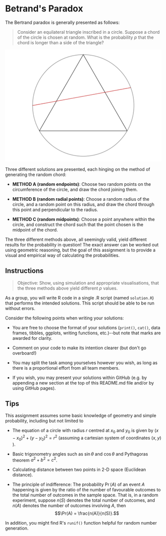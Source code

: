 # Betrand's Paradox

The Bertrand paradox is generally presented as follows:

> Consider an equilateral triangle inscribed in a circle.
> Suppose a chord of the circle is chosen at random.
> What is the probability $p$ that the chord is longer than a side of the triangle?

![](plot.png)

Three different solutions are presented, each hinging on the method of generating the random chord:

- **METHOD A (random endpoints)**: Choose two random points on the circumference of the circle, and draw the chord joining them.

- **METHOD B (random radial points)**: Choose a random radius of the circle, and a random point on this radius, and draw the chord through this point and perpendicular to the radius.

- **METHOD C (random midpoints)**: Choose a point anywhere within the circle, and construct the chord such that the point chosen is the midpoint of the chord.

The three different methods above, all seemingly valid, yield different results for the probability in question! The exact answer can be worked out using geometric reasoning, but the goal of this assignment is to provide a visual and empirical way of calculating the probabilities.

## Instructions

> Objective: Show, using simulation and appropriate visualisations, that the three methods above yield different $p$ values.

As a group, you will write R code in a single .R script (named `solution.R`) that performs the intended solutions. This script should be able to be run without errors.

Consider the following points when writing your solutions:

- You are free to choose the format of your solutions (`print()`, `cat()`, data frames, tibbles, ggplots, writing functions, etc.)--but note that marks are awarded for clarity.

- Comment on your code to make its intention clearer (but don't go overboard!)

- You may split the task among yourselves however you wish, as long as there is a proportional effort from all team members.

- If you wish, you may present your solutions within GitHub (e.g. by appending a new section at the top of this README.md file and/or by using GitHub pages).

## Tips

This assignment assumes some basic knowledge of geometry and simple probability, including but not limited to

- The equation of a circle with radius $r$ centred at $x_0$ and $y_0$ is given by $(x-x_0)^2 + (y-y_0)^2 = r^2$ (assuming a cartesian system of coordinates $(x,y)$ ).

- Basic trigonometry angles such as $\sin \theta$ and $\cos \theta$ and Pythagoras theorem $a^2 + b^2 = c^2$.

- Calculating distance between two points in 2-D space (Euclidean distance).

- The principle of indifference: The probability $\Pr(A)$ of an event $A$ happening is given by the ratio of the number of favourable outcomes to the total number of outcomes in the sample space. That is, in a random experiment, suppose $n(S)$ denotes the total number of outcomes, and $n(A)$ denotes the number of outcomes involving $A$, then $$\Pr(A) = \frac{n(A)}{n(S)}.$$

In addition, you might find R's `runif()` function helpful for random number generation.
















